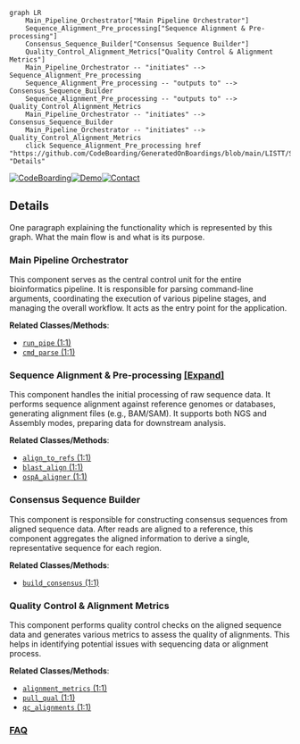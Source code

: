 ```mermaid
graph LR
    Main_Pipeline_Orchestrator["Main Pipeline Orchestrator"]
    Sequence_Alignment_Pre_processing["Sequence Alignment & Pre-processing"]
    Consensus_Sequence_Builder["Consensus Sequence Builder"]
    Quality_Control_Alignment_Metrics["Quality Control & Alignment Metrics"]
    Main_Pipeline_Orchestrator -- "initiates" --> Sequence_Alignment_Pre_processing
    Sequence_Alignment_Pre_processing -- "outputs to" --> Consensus_Sequence_Builder
    Sequence_Alignment_Pre_processing -- "outputs to" --> Quality_Control_Alignment_Metrics
    Main_Pipeline_Orchestrator -- "initiates" --> Consensus_Sequence_Builder
    Main_Pipeline_Orchestrator -- "initiates" --> Quality_Control_Alignment_Metrics
    click Sequence_Alignment_Pre_processing href "https://github.com/CodeBoarding/GeneratedOnBoardings/blob/main/LISTT/Sequence_Alignment_Pre_processing.md" "Details"
```

[![CodeBoarding](https://img.shields.io/badge/Generated%20by-CodeBoarding-9cf?style=flat-square)](https://github.com/CodeBoarding/CodeBoarding)[![Demo](https://img.shields.io/badge/Try%20our-Demo-blue?style=flat-square)](https://www.codeboarding.org/demo)[![Contact](https://img.shields.io/badge/Contact%20us%20-%20contact@codeboarding.org-lightgrey?style=flat-square)](mailto:contact@codeboarding.org)

## Details

One paragraph explaining the functionality which is represented by this graph. What the main flow is and what is its purpose.

### Main Pipeline Orchestrator
This component serves as the central control unit for the entire bioinformatics pipeline. It is responsible for parsing command-line arguments, coordinating the execution of various pipeline stages, and managing the overall workflow. It acts as the entry point for the application.


**Related Classes/Methods**:

- <a href="https://github.com/pfizer-opensource/LISTT/blob/main/src/run_pipe.py#L1-L1" target="_blank" rel="noopener noreferrer">`run_pipe` (1:1)</a>
- <a href="https://github.com/pfizer-opensource/LISTT/blob/main/src/cmd_parse.py#L1-L1" target="_blank" rel="noopener noreferrer">`cmd_parse` (1:1)</a>


### Sequence Alignment & Pre-processing [[Expand]](./Sequence_Alignment_Pre_processing.md)
This component handles the initial processing of raw sequence data. It performs sequence alignment against reference genomes or databases, generating alignment files (e.g., BAM/SAM). It supports both NGS and Assembly modes, preparing data for downstream analysis.


**Related Classes/Methods**:

- <a href="https://github.com/pfizer-opensource/LISTT/blob/main/src/align_to_refs.py#L1-L1" target="_blank" rel="noopener noreferrer">`align_to_refs` (1:1)</a>
- <a href="https://github.com/pfizer-opensource/LISTT/blob/main/src/blast_align.py#L1-L1" target="_blank" rel="noopener noreferrer">`blast_align` (1:1)</a>
- <a href="https://github.com/pfizer-opensource/LISTT/blob/main/src/ospA_aligner.py#L1-L1" target="_blank" rel="noopener noreferrer">`ospA_aligner` (1:1)</a>


### Consensus Sequence Builder
This component is responsible for constructing consensus sequences from aligned sequence data. After reads are aligned to a reference, this component aggregates the aligned information to derive a single, representative sequence for each region.


**Related Classes/Methods**:

- <a href="https://github.com/pfizer-opensource/LISTT/blob/main/src/build_consensus.py#L1-L1" target="_blank" rel="noopener noreferrer">`build_consensus` (1:1)</a>


### Quality Control & Alignment Metrics
This component performs quality control checks on the aligned sequence data and generates various metrics to assess the quality of alignments. This helps in identifying potential issues with sequencing data or alignment process.


**Related Classes/Methods**:

- <a href="https://github.com/pfizer-opensource/LISTT/blob/main/src/alignment_metrics.py#L1-L1" target="_blank" rel="noopener noreferrer">`alignment_metrics` (1:1)</a>
- <a href="https://github.com/pfizer-opensource/LISTT/blob/main/src/pull_qual.py#L1-L1" target="_blank" rel="noopener noreferrer">`pull_qual` (1:1)</a>
- <a href="https://github.com/pfizer-opensource/LISTT/blob/main/src/qc_alignments.py#L1-L1" target="_blank" rel="noopener noreferrer">`qc_alignments` (1:1)</a>




### [FAQ](https://github.com/CodeBoarding/GeneratedOnBoardings/tree/main?tab=readme-ov-file#faq)